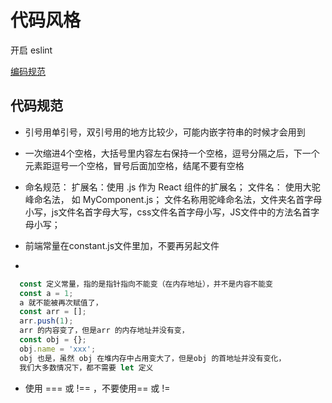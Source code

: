 # 代码风格

开启 eslint

[编码规范](https://github.com/airbnb/javascript)

## 代码规范
- 引号用单引号，双引号用的地方比较少，可能内嵌字符串的时候才会用到

- 一次缩进4个空格，大括号里内容左右保持一个空格，逗号分隔之后，下一个元素距逗号一个空格，冒号后面加空格，结尾不要有空格

- 命名规范：
  扩展名：使用 .js 作为 React 组件的扩展名；
  文件名： 使用大驼峰命名法， 如 MyComponent.js；
  文件名称用驼峰命名法，文件夹名首字母小写，js文件名首字母大写，css文件名首字母小写，JS文件中的方法名首字母小写；
  
- 前端常量在constant.js文件里加，不要再另起文件

- 
```javascript 1.8
  const 定义常量，指的是指针指向不能变（在内存地址），并不是内容不能变
  const a = 1;
  a 就不能被再次赋值了，
  const arr = [];
  arr.push(1);
  arr 的内容变了，但是arr 的内存地址并没有变，
  const obj = {};
  obj.name = 'xxx';
  obj 也是，虽然 obj 在堆内存中占用变大了，但是obj 的首地址并没有变化，
  我们大多数情况下，都不需要 let 定义
```

- 使用 === 或 !== ，不要使用== 或 !=